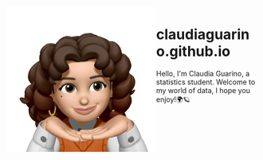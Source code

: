 <div align="center">
  <img src="avatar.jpeg" width="300" height="auto" align="left">
</div>

# claudiaguarino.github.io

Hello, I'm Claudia Guarino, a statistics student. Welcome to my world of data, I hope you enjoy!🌍🪐
